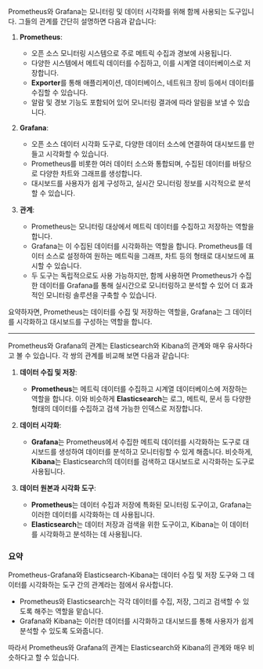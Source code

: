 Prometheus와 Grafana는 모니터링 및 데이터 시각화를 위해 함께 사용되는 도구입니다. 그들의 관계를 간단히 설명하면 다음과 같습니다:

1. **Prometheus**:
   - 오픈 소스 모니터링 시스템으로 주로 메트릭 수집과 경보에 사용됩니다.
   - 다양한 시스템에서 메트릭 데이터를 수집하고, 이를 시계열 데이터베이스로 저장합니다.
   - **Exporter**를 통해 애플리케이션, 데이터베이스, 네트워크 장비 등에서 데이터를 수집할 수 있습니다.
   - 알람 및 경보 기능도 포함되어 있어 모니터링 결과에 따라 알림을 보낼 수 있습니다.

2. **Grafana**:
   - 오픈 소스 데이터 시각화 도구로, 다양한 데이터 소스에 연결하여 대시보드를 만들고 시각화할 수 있습니다.
   - Prometheus를 비롯한 여러 데이터 소스와 통합되며, 수집된 데이터를 바탕으로 다양한 차트와 그래프를 생성합니다.
   - 대시보드를 사용자가 쉽게 구성하고, 실시간 모니터링 정보를 시각적으로 분석할 수 있습니다.

3. **관계**:
   - Prometheus는 모니터링 대상에서 메트릭 데이터를 수집하고 저장하는 역할을 합니다.
   - Grafana는 이 수집된 데이터를 시각화하는 역할을 합니다. Prometheus를 데이터 소스로 설정하여 원하는 메트릭을 그래프, 차트 등의 형태로 대시보드에 표시할 수 있습니다.
   - 두 도구는 독립적으로도 사용 가능하지만, 함께 사용하면 Prometheus가 수집한 데이터를 Grafana를 통해 실시간으로 모니터링하고 분석할 수 있어 더 효과적인 모니터링 솔루션을 구축할 수 있습니다. 

요약하자면, Prometheus는 데이터를 수집 및 저장하는 역할을, Grafana는 그 데이터를 시각화하고 대시보드를 구성하는 역할을 합니다.

<hr/>

Prometheus와 Grafana의 관계는 Elasticsearch와 Kibana의 관계와 매우 유사하다고 볼 수 있습니다. 각 쌍의 관계를 비교해 보면 다음과 같습니다:

1. **데이터 수집 및 저장**:
   - **Prometheus**는 메트릭 데이터를 수집하고 시계열 데이터베이스에 저장하는 역할을 합니다. 이와 비슷하게 **Elasticsearch**는 로그, 메트릭, 문서 등 다양한 형태의 데이터를 수집하고 검색 가능한 인덱스로 저장합니다.
   
2. **데이터 시각화**:
   - **Grafana**는 Prometheus에서 수집한 메트릭 데이터를 시각화하는 도구로 대시보드를 생성하여 데이터를 분석하고 모니터링할 수 있게 해줍니다. 비슷하게, **Kibana**는 Elasticsearch의 데이터를 검색하고 대시보드로 시각화하는 도구로 사용됩니다.

3. **데이터 원본과 시각화 도구**:
   - **Prometheus**는 데이터 수집과 저장에 특화된 모니터링 도구이고, Grafana는 이러한 데이터를 시각화하는 데 사용됩니다.
   - **Elasticsearch**는 데이터 저장과 검색을 위한 도구이고, Kibana는 이 데이터를 시각화하고 분석하는 데 사용됩니다.

### 요약
Prometheus-Grafana와 Elasticsearch-Kibana는 데이터 수집 및 저장 도구와 그 데이터를 시각화하는 도구 간의 관계라는 점에서 유사합니다.  
- Prometheus와 Elasticsearch는 각각 데이터를 수집, 저장, 그리고 검색할 수 있도록 해주는 역할을 맡습니다.
- Grafana와 Kibana는 이러한 데이터를 시각화하고 대시보드를 통해 사용자가 쉽게 분석할 수 있도록 도와줍니다. 

따라서 Prometheus와 Grafana의 관계는 Elasticsearch와 Kibana의 관계와 매우 비슷하다고 할 수 있습니다.
